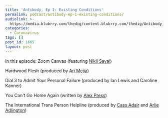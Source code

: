 ```yaml
---
title: 'Antibody, Ep 1: Existing Conditions'
permalink: podcast/antibody-ep-1-existing-conditions/
audiolink: >-
  https://media.blubrry.com/thedig/content.blubrry.com/thedig/Antibody_Episode_1.mp3
categories:
  - Coronavirus
tags: []
post_id: 1665
layout: post
---
```


In this episode:
Zoom Canvas (featuring
[Nikil Saval](https://nikilsaval.com/))

Hardwood Flesh (produced by
[Ari Mejia](https://twitter.com/ari_el_mejia))

Dial 3 to Admit Your Personal Failure (produced by Ian Lewis and Caroline Kanner)

You Can't Go Home Again (written by
[Alex Press](https://twitter.com/alexnpress))

The International Trans Person Helpline (produced by
[Cass Adair](https://www.cassiusadair.com/) and
[Arlie Adlington](https://www.arlie.me/))
